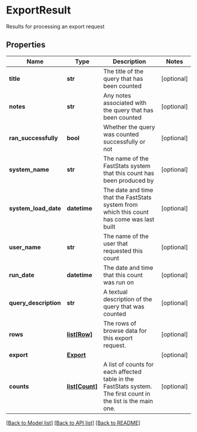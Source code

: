 # ExportResult

Results for processing an export request
## Properties
Name | Type | Description | Notes
------------ | ------------- | ------------- | -------------
**title** | **str** | The title of the query that has been counted | [optional] 
**notes** | **str** | Any notes associated with the query that has been counted | [optional] 
**ran_successfully** | **bool** | Whether the query was counted successfully or not | [optional] 
**system_name** | **str** | The name of the FastStats system that this count has been produced by | [optional] 
**system_load_date** | **datetime** | The date and time that the FastStats system from which this count has come was last built | [optional] 
**user_name** | **str** | The name of the user that requested this count | [optional] 
**run_date** | **datetime** | The date and time that this count was run on | [optional] 
**query_description** | **str** | A textual description of the query that was counted | [optional] 
**rows** | [**list[Row]**](Row.md) | The rows of browse data for this export request. | [optional] 
**export** | [**Export**](Export.md) |  | [optional] 
**counts** | [**list[Count]**](Count.md) | A list of counts for each affected table in the FastStats system.  The first count in the list is the main one. | [optional] 

[[Back to Model list]](../README.md#documentation-for-models) [[Back to API list]](../README.md#documentation-for-api-endpoints) [[Back to README]](../README.md)


